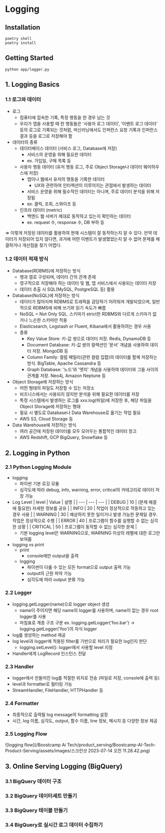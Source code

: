 # Logging

## Installation
```shell
poetry shell
poetry install
```

## Getting Started
```shell
python app/logger.py
```


## 1. Logging Basics

### 1.1 로그와 데이터
- 로그
    - 컴퓨터에 접속한 기록, 특정 행동을 한 경우 남는 것
    - 우리가 앱을 사용할 때 한 행동들은 ‘사용자 로그 데이터’, ‘이벤트 로그 데이터’ 등의 로그로 기록되는 것처럼, 머신러닝에서도 인퍼런스 요청 기록과 인퍼런스 결과 등을 로그로 저장해야 함
- 데이터의 종류
    - 데이터베이스 데이터 (서비스 로그, Database에 저장)
        - 서비스의 운영을 위해 필요한 데이터
        - ex. 가입일, 구매 목록 등
    - 사용자 행동 데이터 (유저 행동 로그, 주로 Object Storage나 데이터 웨어하우스에 저장)
        - 앱이나 웹에서 유저의 행동을 기록한 데이터
            - UX와 관련하여 인터렉션이 이루어지는 관점에서 발생하는 데이터
        - 서비스 운영을 위해 필수적인 데이터는 아니며, 주로 데이터 분석을 위해 저장됨
        - ex. 클릭, 조회, 스와이프 등
    - 인프라 데이터 (metric)
        - 백엔드 웹 서버가 제대로 동작하고 있는지 확인하는 데이터
        - ex. request 수, response 수, DB 부하 등

⇒ 이렇게 저장된 데이터를 활용하여 현재 시스템이 잘 동작하는지 알 수 있다. 만약 데이터가 저장되어 있지 않다면, 과거에 어떤 이벤트가 발생했었는지 알 수 없어 문제를 해결하거나 개선점을 찾기 어렵다. 

### 1.2 데이터 적재 방식
- Database(RDBMS)에 저장하는 방식
    - 행과 열로 구성되며, 데이터 간의 관계 존재
    - 영구적으로 저장해야 하는 데이터 및 웹, 앱 서비스에서 사용되는 데이터 저장
    - 데이터 추출 시 SQL(MySQL, PostgreSQL 등) 활용
- Database(NoSQL)에 저장하는 방식
    - 데이터가 많아지며 RDBMS로 트래픽을 감당하기 어려워져 개발되었으며, 일반적으로 RDBMS에 비해 쓰기와 읽기 속도가 빠름
    - NoSQL = Not Only SQL. 스키마가 strict한 RDBMS와 다르게 스키마가 없거나 느슨한 스키마만 적용
    - Elasticsearch, Logstash or Fluent, Kibana에서 활용하려는 경우 사용
    - 종류
        - Key Value Store: 키-값 쌍으로 데이터 저장. Redis, DynamoDB 등
        - Document Database: 키-값 쌍의 컬렉션인 ‘문서’ 개념을 사용하여 데이터 저장. MongoDB 등
        - Column Family: 컬럼 패밀리(관련 컬럼 집합)의 데이터를 함께 저장하는 방식. BigTable, Apache Cassandra 등
        - Graph Database: '노드'와 '엣지' 개념을 사용하여 데이터와 그들 사이의 관계를 저장. Neo4j, Amazon Neptune 등
- Object Storage에 저장하는 방식
    - 어떤 형태의 파일도 저장할 수 있는 저장소
    - 비즈니스에서는 사용되지 않지만 분석을 위해 필요한 데이터를 저장
    - 특정 시스템에서 발생하는 로그를 xxx.log(파일)에 저장한 후, 해당 파일을 Object Storage에 저장하는 형태
    - 필요 시 별도로 Database나 Data Warehouse로 옮기는 작업 필요
    - AWS S3, Cloud Storage 등
- Data Warehouse에 저장하는 방식
    - 여러 공간에 저장된 데이터를 모두 모아두는 통합적인 데이터 창고
    - AWS Redshift, GCP BigQuery, Snowflake 등


## 2. Logging in Python

### 2.1 Python Logging Module
- logging
    - 파이썬 기본 로깅 모듈
    - 심각도에 따라 debug, info, warning, error, critical의 카테고리로 데이터 저장 가능
- Log Level
    | level | Value | 설명 |
    | --- | --- | --- |
    | DEBUG | 10 | (문제 해결에 필요한) 자세한 정보를 공유 |
    | INFO | 20 | 작업이 정상적으로 작동하고 있는 경우 사용 |
    | WARNING | 30 | 예상하지 못한 일이거나 발생 가능한 문제일 경우. 작업은 정상적으로 수행 |
    | ERROR | 40 | 프로그램이 함수를 실행할 수 없는 심각한 상황 |
    | CRITICAL | 50 | 프로그램이 동작할 수 없는 심각한 문제 |
    - 기본 logging level은 WARNING으로, WARNING 이상의 레벨에 대한 로그만 보여줌
- logging vs print
    - print
        - console에만 output을 출력
    - logging
        - 파이썬이 다룰 수 있는 모든 format으로 output 출력 가능
        - output의 근원 파악 가능
        - 심각도에 따라 output 분류 가능

### 2.2 Logger
- logging.getLogger(name)으로 logger object 생성
    - name이 주어지면 해당 name의 logger를 사용하며, name이 없는 경우 root logger를 사용
    - 마침표로 계층 구조 구분
      ex. logging.getLogger('foo.bar') -> logging.getLogger('foo')의 자식 logger
- log를 생성하는 method 제공
- log level과 logger에 적용된 filter를 기반으로 처리가 필요한 log인지 판단
    - logging.setLevel(): logger에서 사용할 level 지정
- Handler에게 LogRecord 인스턴스 전달

### 2.3 Handler
- logger에서 만들어진 log를 적절한 위치로 전송 (파일로 저장, console에 출력 등)
- level과 formatter로 필터링 가능
- StreamHandler, FileHandler, HTTPHandler 등

### 2.4 Formatter
- 최종적으로 출력될 log message의 formatting 설정
- 시간, log 이름, 심각도, output, 함수 이름, line 정보, 메시지 등 다양한 정보 제공

### 2.5 Logging Flow
![logging flow](/Boostcamp Ai Tech/product_serving/Boostcamp-AI-Tech-Product-Serving/assets/images/스크린샷 2023-07-14 오전 11.28.42.png)

## 3. Online Serving Logging (BigQuery)

### 3.1 BigQuery 데이터 구조

### 3.2 BigQuery 데이터세트 만들기

### 3.3 BigQuery 테이블 만들기

### 3.4 BigQuery로 실시간 로그 데이터 수집하기